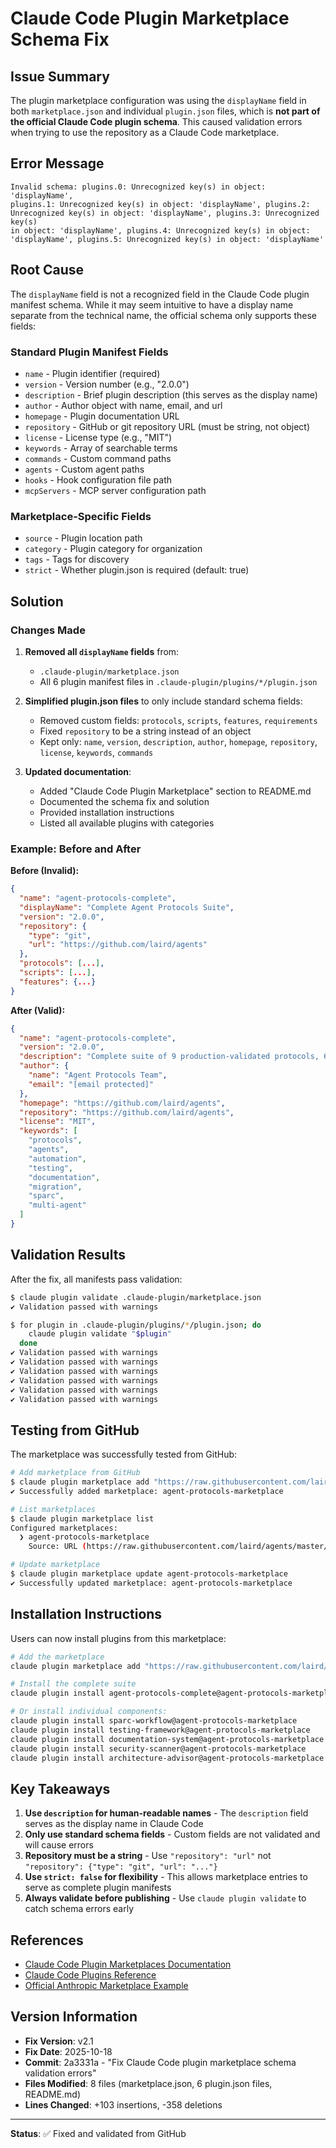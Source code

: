 # Claude Code Plugin Marketplace Schema Fix

## Issue Summary

The plugin marketplace configuration was using the `displayName` field in both `marketplace.json` and individual `plugin.json` files, which is **not part of the official Claude Code plugin schema**. This caused validation errors when trying to use the repository as a Claude Code marketplace.

## Error Message

```
Invalid schema: plugins.0: Unrecognized key(s) in object: 'displayName',
plugins.1: Unrecognized key(s) in object: 'displayName', plugins.2:
Unrecognized key(s) in object: 'displayName', plugins.3: Unrecognized key(s)
in object: 'displayName', plugins.4: Unrecognized key(s) in object:
'displayName', plugins.5: Unrecognized key(s) in object: 'displayName'
```

## Root Cause

The `displayName` field is not a recognized field in the Claude Code plugin manifest schema. While it may seem intuitive to have a display name separate from the technical name, the official schema only supports these fields:

### Standard Plugin Manifest Fields

- `name` - Plugin identifier (required)
- `version` - Version number (e.g., "2.0.0")
- `description` - Brief plugin description (this serves as the display name)
- `author` - Author object with name, email, and url
- `homepage` - Plugin documentation URL
- `repository` - GitHub or git repository URL (must be string, not object)
- `license` - License type (e.g., "MIT")
- `keywords` - Array of searchable terms
- `commands` - Custom command paths
- `agents` - Custom agent paths
- `hooks` - Hook configuration file path
- `mcpServers` - MCP server configuration path

### Marketplace-Specific Fields

- `source` - Plugin location path
- `category` - Plugin category for organization
- `tags` - Tags for discovery
- `strict` - Whether plugin.json is required (default: true)

## Solution

### Changes Made

1. **Removed all `displayName` fields** from:
   - `.claude-plugin/marketplace.json`
   - All 6 plugin manifest files in `.claude-plugin/plugins/*/plugin.json`

2. **Simplified plugin.json files** to only include standard schema fields:
   - Removed custom fields: `protocols`, `scripts`, `features`, `requirements`
   - Fixed `repository` to be a string instead of an object
   - Kept only: `name`, `version`, `description`, `author`, `homepage`, `repository`, `license`, `keywords`, `commands`

3. **Updated documentation**:
   - Added "Claude Code Plugin Marketplace" section to README.md
   - Documented the schema fix and solution
   - Provided installation instructions
   - Listed all available plugins with categories

### Example: Before and After

**Before (Invalid):**
```json
{
  "name": "agent-protocols-complete",
  "displayName": "Complete Agent Protocols Suite",
  "version": "2.0.0",
  "repository": {
    "type": "git",
    "url": "https://github.com/laird/agents"
  },
  "protocols": [...],
  "scripts": [...],
  "features": {...}
}
```

**After (Valid):**
```json
{
  "name": "agent-protocols-complete",
  "version": "2.0.0",
  "description": "Complete suite of 9 production-validated protocols, 6 specialized agents, and 5 automation scripts for systematic software development",
  "author": {
    "name": "Agent Protocols Team",
    "email": "[email protected]"
  },
  "homepage": "https://github.com/laird/agents",
  "repository": "https://github.com/laird/agents",
  "license": "MIT",
  "keywords": [
    "protocols",
    "agents",
    "automation",
    "testing",
    "documentation",
    "migration",
    "sparc",
    "multi-agent"
  ]
}
```

## Validation Results

After the fix, all manifests pass validation:

```bash
$ claude plugin validate .claude-plugin/marketplace.json
✔ Validation passed with warnings

$ for plugin in .claude-plugin/plugins/*/plugin.json; do
    claude plugin validate "$plugin"
  done
✔ Validation passed with warnings
✔ Validation passed with warnings
✔ Validation passed with warnings
✔ Validation passed with warnings
✔ Validation passed with warnings
✔ Validation passed with warnings
```

## Testing from GitHub

The marketplace was successfully tested from GitHub:

```bash
# Add marketplace from GitHub
$ claude plugin marketplace add "https://raw.githubusercontent.com/laird/agents/master/.claude-plugin/marketplace.json"
✔ Successfully added marketplace: agent-protocols-marketplace

# List marketplaces
$ claude plugin marketplace list
Configured marketplaces:
  ❯ agent-protocols-marketplace
    Source: URL (https://raw.githubusercontent.com/laird/agents/master/.claude-plugin/marketplace.json)

# Update marketplace
$ claude plugin marketplace update agent-protocols-marketplace
✔ Successfully updated marketplace: agent-protocols-marketplace
```

## Installation Instructions

Users can now install plugins from this marketplace:

```bash
# Add the marketplace
claude plugin marketplace add "https://raw.githubusercontent.com/laird/agents/master/.claude-plugin/marketplace.json"

# Install the complete suite
claude plugin install agent-protocols-complete@agent-protocols-marketplace

# Or install individual components:
claude plugin install sparc-workflow@agent-protocols-marketplace
claude plugin install testing-framework@agent-protocols-marketplace
claude plugin install documentation-system@agent-protocols-marketplace
claude plugin install security-scanner@agent-protocols-marketplace
claude plugin install architecture-advisor@agent-protocols-marketplace
```

## Key Takeaways

1. **Use `description` for human-readable names** - The `description` field serves as the display name in Claude Code
2. **Only use standard schema fields** - Custom fields are not validated and will cause errors
3. **Repository must be a string** - Use `"repository": "url"` not `"repository": {"type": "git", "url": "..."}`
4. **Use `strict: false` for flexibility** - This allows marketplace entries to serve as complete plugin manifests
5. **Always validate before publishing** - Use `claude plugin validate` to catch schema errors early

## References

- [Claude Code Plugin Marketplaces Documentation](https://docs.claude.com/en/docs/claude-code/plugin-marketplaces)
- [Claude Code Plugins Reference](https://docs.claude.com/en/docs/claude-code/plugins-reference)
- [Official Anthropic Marketplace Example](https://github.com/anthropics/claude-code/blob/main/.claude-plugin/marketplace.json)

## Version Information

- **Fix Version**: v2.1
- **Fix Date**: 2025-10-18
- **Commit**: 2a3331a - "Fix Claude Code plugin marketplace schema validation errors"
- **Files Modified**: 8 files (marketplace.json, 6 plugin.json files, README.md)
- **Lines Changed**: +103 insertions, -358 deletions

---

**Status**: ✅ Fixed and validated from GitHub
